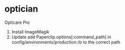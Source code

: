 optician
========

Opticare Pro

1. Install ImageMagik
2. Update add Paperclip.options[:command_path] in config/environments/production.rb to the correct path